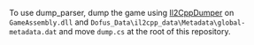 To use dump_parser, dump the game using [Il2CppDumper](https://github.com/Perfare/Il2CppDumper) on `GameAssembly.dll` and `Dofus_Data\il2cpp_data\Metadata\global-metadata.dat` and move `dump.cs` at the root of this repository.

